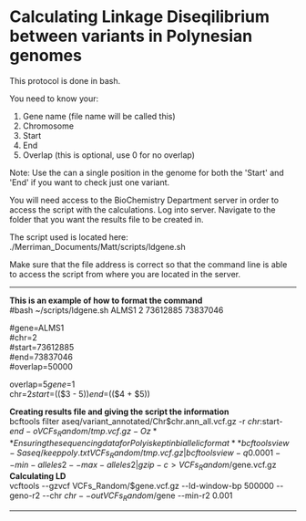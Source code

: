 # Calculating Linkage Diseqilibrium between variants in Polynesian genomes

This protocol is done in bash.

You need to know your:
1. Gene name (file name will be called this)
1. Chromosome
1. Start 
1. End 
1. Overlap (this is optional, use 0 for no overlap)

Note: Use the can a single position in the genome for both the 'Start' and 'End' if you want to check just one variant.  

You will need access to the BioChemistry Department server in order to access the script with the calculations. 
Log into server.  Navigate to the folder that you want the results file to be created in. 

The script used is located here:  
./Merriman_Documents/Matt/scripts/ldgene.sh 
 
Make sure that the file address is correct so that the command line is able to access the script from where you are located in the server.  

----------------------
**This is an example of how to format the command**  
#bash ~/scripts/ldgene.sh ALMS1	2	73612885	73837046  

#gene=ALMS1   
#chr=2  
#start=73612885  
#end=73837046  
#overlap=50000  

overlap=$5  
gene=$1  
chr=$2  
start=$(($3 - $5))  
end=$(($4 + $5))  

**Creating results file and giving the script the information**  
bcftools filter aseq/variant_annotated/Chr$chr.ann_all.vcf.gz  -r $chr:$start-$end -o VCFs_Random/tmp.vcf.gz -O z  
**Ensuring the sequencing data for Poly is kept in biallelic format**  
bcftools view -S aseq/keeppoly.txt VCFs_Random/tmp.vcf.gz | bcftools view -q 0.0001 --min-alleles 2 --max-alleles 2 | gzip -c > VCFs_Random/$gene.vcf.gz  
**Calculating LD**   
vcftools --gzvcf VCFs_Random/$gene.vcf.gz --ld-window-bp 500000 --geno-r2 --chr $chr --out VCFs_Random/$gene --min-r2 0.001   

------------------


